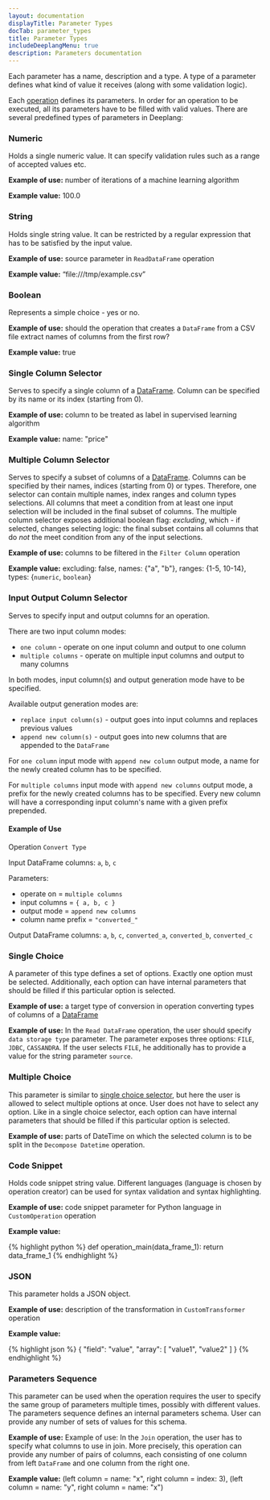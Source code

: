 ```yaml
---
layout: documentation
displayTitle: Parameter Types
docTab: parameter_types
title: Parameter Types
includeDeeplangMenu: true
description: Parameters documentation
---
```


Each parameter has a name, description and a type. A type of a parameter defines what kind of value it receives (along with some validation logic).

Each [operation](deeplang_overview.html#operations) defines its parameters. In order for an operation to be executed, all its parameters have to be filled with valid values.
There are several predefined types of parameters in Deeplang:

### Numeric
Holds a single numeric value. It can specify validation rules such as a range of accepted values etc.

**Example of use:** number of iterations of a machine learning algorithm

**Example value:** 100.0

### String
Holds single string value. It can be restricted by a regular expression that has to be satisfied by the input value.

**Example of use:** source parameter  in `ReadDataFrame` operation

**Example value:** “file:///tmp/example.csv”


### Boolean
Represents a simple choice - yes or no.

**Example of use:** should the operation that creates a `DataFrame` from a CSV file extract names of columns from the first row?

**Example value:** true

### <a name="single_column_selector"></a>Single Column Selector
Serves to specify a single column of a [DataFrame](classes/dataframe.html). Column can be specified by its name or its index (starting from 0).

**Example of use:** column to be treated as label in supervised learning algorithm

**Example value:** name: "price"

### <a name="multiple_column_selector"></a>Multiple Column Selector
Serves to specify a subset of columns of a [DataFrame](classes/dataframe.html). Columns can be specified by their names, indices (starting from 0) or types. Therefore, one selector can contain multiple names, index ranges and column types selections. All columns that meet a condition from at least one input selection will be included in the final subset of columns.
The multiple column selector exposes additional boolean flag: _excluding_, which - if selected, changes selecting logic: the final subset contains all columns that do _not_ the meet condition from any of the input selections.

**Example of use:** columns to be filtered in the `Filter Column` operation

**Example value:** excluding: false, names: {"a", "b"}, ranges: {1-5, 10-14}, types: {`numeric`, `boolean`}

### <a name="input_output_column_selector"></a>Input Output Column Selector
Serves to specify input and output columns for an operation.

There are two input column modes:

* `one column` - operate on one input column and output to one column
* `multiple columns` - operate on multiple input columns and output to many columns

In both modes, input column(s) and output generation mode have to be specified.

Available output generation modes are:

* `replace input column(s)` - output goes into input columns and replaces previous values
* `append new column(s)` - output goes into new columns that are appended to the `DataFrame`

For `one column` input mode with `append new column` output mode, a name for the newly created column
has to be specified.

For `multiple columns` input mode with `append new columns` output mode, a prefix for the newly created
columns has to be specified. Every new column will have a corresponding input column's name with a
given prefix prepended.

#### Example of Use

Operation `Convert Type`

Input DataFrame columns: `a`, `b`, `c`

Parameters:

* operate on = `multiple columns`
* input columns = `{ a, b, c }`
* output mode = `append new columns`
* column name prefix = `"converted_"`

Output DataFrame columns: `a`, `b`, `c`, `converted_a`, `converted_b`, `converted_c`

### <a name="single_choice"></a>Single Choice
A parameter of this type defines a set of options. Exactly one option must be selected. Additionally, each option can have internal parameters that should be filled if this particular option is selected.

**Example of use:** a target type of conversion in operation converting types of columns of a [DataFrame](classes/dataframe.html)

**Example of use:** In the `Read DataFrame` operation, the user should specify `data storage type` parameter. The parameter exposes three options: `FILE`, `JDBC`, `CASSANDRA`.
If the user selects `FILE`, he additionally has to provide a value for the string parameter `source`.

### <a name="multiple_choice"></a>Multiple Choice
This parameter is similar to [single choice selector](#single_choice), but here the user is allowed to select multiple options at once. User does not have to select any option.
Like in a single choice selector, each option can have internal parameters that should be filled if this particular option is selected.

**Example of use:** parts of DateTime on which the selected column is to be split in the `Decompose Datetime` operation.

### Code Snippet
Holds code snippet string value. Different languages (language is chosen by operation creator) can be used for syntax validation and syntax highlighting.

**Example of use:** code snippet parameter for Python language in `CustomOperation` operation

**Example value:**

{% highlight python %}
def operation_main(data_frame_1):
  return data_frame_1
{% endhighlight %}

### JSON
This parameter holds a JSON object.

**Example of use:** description of the transformation in `CustomTransformer` operation

**Example value:**

{% highlight json %}
{
  "field": "value",
  "array": [ "value1", "value2" ]
}
{% endhighlight %}


### <a name="parameters_sequence"></a>Parameters Sequence
This parameter can be used when the operation requires the user to specify the same group of parameters multiple times, possibly with different values. The parameters sequence defines an internal parameters schema. User can provide any number of sets of values for this schema.

**Example of use:** Example of use: In the `Join` operation, the user has to specify what columns to use in join. More precisely, this operation can provide any number of pairs of columns, each consisting of one column from left `DataFrame` and one column from the right one.

**Example value:** (left column = name: "x", right column = index: 3), (left column = name: "y", right column = name: "x")
